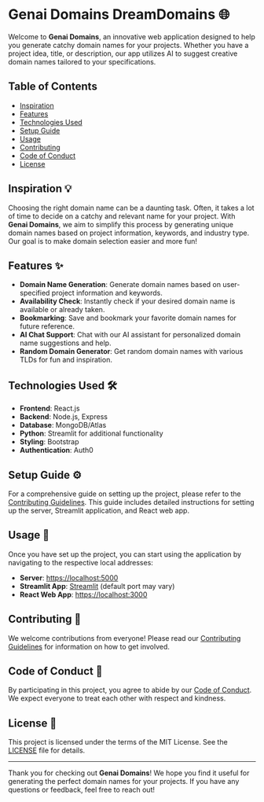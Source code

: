 # Genai Domains DreamDomains 🌐

Welcome to **Genai Domains**, an innovative web application designed to help you generate catchy domain names for your projects. Whether you have a project idea, title, or description, our app utilizes AI to suggest creative domain names tailored to your specifications.

## Table of Contents

- [Inspiration](#inspiration)
- [Features](#features)
- [Technologies Used](#technologies-used)
- [Setup Guide](#setup-guide)
- [Usage](#usage)
- [Contributing](#contributing)
- [Code of Conduct](#code-of-conduct)
- [License](#license)

## Inspiration 💡

Choosing the right domain name can be a daunting task. Often, it takes a lot of time to decide on a catchy and relevant name for your project. With **Genai Domains**, we aim to simplify this process by generating unique domain names based on project information, keywords, and industry type. Our goal is to make domain selection easier and more fun!

## Features ✨

- **Domain Name Generation**: Generate domain names based on user-specified project information and keywords.
- **Availability Check**: Instantly check if your desired domain name is available or already taken.
- **Bookmarking**: Save and bookmark your favorite domain names for future reference.
- **AI Chat Support**: Chat with our AI assistant for personalized domain name suggestions and help.
- **Random Domain Generator**: Get random domain names with various TLDs for fun and inspiration.

## Technologies Used 🛠️

- **Frontend**: React.js
- **Backend**: Node.js, Express
- **Database**: MongoDB/Atlas
- **Python**: Streamlit for additional functionality
- **Styling**: Bootstrap
- **Authentication**: Auth0

## Setup Guide ⚙️

For a comprehensive guide on setting up the project, please refer to the [Contributing Guidelines](./Contributing_Guidelines.md). This guide includes detailed instructions for setting up the server, Streamlit application, and React web app.

## Usage 🚀

Once you have set up the project, you can start using the application by navigating to the respective local addresses:

- **Server**: [https://localhost:5000](https://localhost:5000)
- **Streamlit App**: [Streamlit](https://localhost:8501) (default port may vary)
- **React Web App**: [https://localhost:3000](https://localhost:3000)

## Contributing 🤝

We welcome contributions from everyone! Please read our [Contributing Guidelines](./Contributing_Guidelines.md) for information on how to get involved.

## Code of Conduct 📜

By participating in this project, you agree to abide by our [Code of Conduct](./CODE_OF_CONDUCT.md). We expect everyone to treat each other with respect and kindness.

## License 📄

This project is licensed under the terms of the MIT License. See the [LICENSE](./LICENSE) file for details.

---

Thank you for checking out **Genai Domains**! We hope you find it useful for generating the perfect domain names for your projects. If you have any questions or feedback, feel free to reach out!
